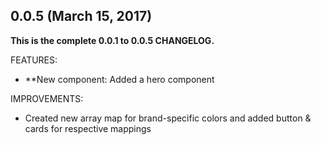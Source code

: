 ## 0.0.5 (March 15, 2017)

**This is the complete 0.0.1 to 0.0.5 CHANGELOG.**

FEATURES:

  * **New component: Added a hero component

IMPROVEMENTS:

  * Created new array map for brand-specific colors and added button & cards for respective mappings
